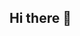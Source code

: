 ## Hi there 👋

<!--
**pemoi/pemoi** is a ✨ _special_ ✨ repository because its `README.md` (this file) appears on your GitHub profile.

<h1 align="center">Hi 👋, I'm Luis Emmanuel Peña Soriano</h1>
<h3 align="center">A passionate frontend developer from Dominican Republic</h3>

<p align="left"> <img src="https://komarev.com/ghpvc/?username=pemoi&label=Profile%20views&color=0e75b6&style=flat" alt="pemoi" /> </p>

<p align="left"> <a href="https://github.com/ryo-ma/github-profile-trophy"><img src="https://github-profile-trophy.vercel.app/?username=pemoi" alt="pemoi" /></a> </p>

<p align="left"> <a href="https://twitter.com/pemoi_12" target="blank"><img src="https://img.shields.io/twitter/follow/pemoi_12?logo=twitter&style=for-the-badge" alt="pemoi_12" /></a> </p>

- 🔭 I’m currently working on [Alura challenger](https://github.com/pemoi/encriptador-de-texto-alura.git)

- 🌱 I’m currently learning **Html, Css, JavaScript**

- 👨‍💻 All of my projects are available at [https://github.com/pemoi](https://github.com/pemoi)

- 📝 I regularly write articles on [https://luisyelmir.blogspot.com](https://luisyelmir.blogspot.com)

- 💬 Ask me about **Anythig**

- 📫 How to reach me **Emmanuelpenasoriano@gmal.com**

<h3 align="left">Connect with me:</h3>
<p align="left">
<a href="https://twitter.com/pemoi_12" target="blank"><img align="center" src="https://raw.githubusercontent.com/rahuldkjain/github-profile-readme-generator/master/src/images/icons/Social/twitter.svg" alt="pemoi_12" height="30" width="40" /></a>
<a href="https://linkedin.com/in/https://www.linkedin.com/public-profile/settings?trk=d_flagship3_profile_self_view_public_profile" target="blank"><img align="center" src="https://raw.githubusercontent.com/rahuldkjain/github-profile-readme-generator/master/src/images/icons/Social/linked-in-alt.svg" alt="https://www.linkedin.com/public-profile/settings?trk=d_flagship3_profile_self_view_public_profile" height="30" width="40" /></a>
<a href="https://fb.com/https://www.facebook.com/luisemmanuel.penasoriano" target="blank"><img align="center" src="https://raw.githubusercontent.com/rahuldkjain/github-profile-readme-generator/master/src/images/icons/Social/facebook.svg" alt="https://www.facebook.com/luisemmanuel.penasoriano" height="30" width="40" /></a>
</p>

<h3 align="left">Languages and Tools:</h3>
<p align="left"> <a href="https://getbootstrap.com" target="_blank" rel="noreferrer"> <img src="https://raw.githubusercontent.com/devicons/devicon/master/icons/bootstrap/bootstrap-plain-wordmark.svg" alt="bootstrap" width="40" height="40"/> </a> <a href="https://www.w3schools.com/css/" target="_blank" rel="noreferrer"> <img src="https://raw.githubusercontent.com/devicons/devicon/master/icons/css3/css3-original-wordmark.svg" alt="css3" width="40" height="40"/> </a> <a href="https://git-scm.com/" target="_blank" rel="noreferrer"> <img src="https://www.vectorlogo.zone/logos/git-scm/git-scm-icon.svg" alt="git" width="40" height="40"/> </a> <a href="https://www.w3.org/html/" target="_blank" rel="noreferrer"> <img src="https://raw.githubusercontent.com/devicons/devicon/master/icons/html5/html5-original-wordmark.svg" alt="html5" width="40" height="40"/> </a> <a href="https://developer.mozilla.org/en-US/docs/Web/JavaScript" target="_blank" rel="noreferrer"> <img src="https://raw.githubusercontent.com/devicons/devicon/master/icons/javascript/javascript-original.svg" alt="javascript" width="40" height="40"/> </a> <a href="https://www.linux.org/" target="_blank" rel="noreferrer"> <img src="https://raw.githubusercontent.com/devicons/devicon/master/icons/linux/linux-original.svg" alt="linux" width="40" height="40"/> </a> <a href="https://www.mysql.com/" target="_blank" rel="noreferrer"> <img src="https://raw.githubusercontent.com/devicons/devicon/master/icons/mysql/mysql-original-wordmark.svg" alt="mysql" width="40" height="40"/> </a> <a href="https://nodejs.org" target="_blank" rel="noreferrer"> <img src="https://raw.githubusercontent.com/devicons/devicon/master/icons/nodejs/nodejs-original-wordmark.svg" alt="nodejs" width="40" height="40"/> </a> <a href="https://www.oracle.com/" target="_blank" rel="noreferrer"> <img src="https://raw.githubusercontent.com/devicons/devicon/master/icons/oracle/oracle-original.svg" alt="oracle" width="40" height="40"/> </a> <a href="https://www.python.org" target="_blank" rel="noreferrer"> <img src="https://raw.githubusercontent.com/devicons/devicon/master/icons/python/python-original.svg" alt="python" width="40" height="40"/> </a> <a href="https://reactjs.org/" target="_blank" rel="noreferrer"> <img src="https://raw.githubusercontent.com/devicons/devicon/master/icons/react/react-original-wordmark.svg" alt="react" width="40" height="40"/> </a> <a href="https://reactnative.dev/" target="_blank" rel="noreferrer"> <img src="https://reactnative.dev/img/header_logo.svg" alt="reactnative" width="40" height="40"/> </a> <a href="https://www.typescriptlang.org/" target="_blank" rel="noreferrer"> <img src="https://raw.githubusercontent.com/devicons/devicon/master/icons/typescript/typescript-original.svg" alt="typescript" width="40" height="40"/> </a> </p>

<p><img align="left" src="https://github-readme-stats.vercel.app/api/top-langs?username=pemoi&show_icons=true&locale=en&layout=compact" alt="pemoi" /></p>

<p>&nbsp;<img align="center" src="https://github-readme-stats.vercel.app/api?username=pemoi&show_icons=true&locale=en" alt="pemoi" /></p>

<p><img align="center" src="https://github-readme-streak-stats.herokuapp.com/?user=pemoi&" alt="pemoi" /></p>
